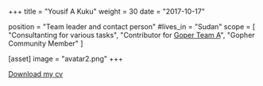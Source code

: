 +++
title = "Yousif A Kuku"
weight = 30
date = "2017-10-17"

position = "Team leader and contact person"
#lives_in = "Sudan"
scope = [
  "Consultanting for various tasks",
  "Contributor for [Goper Team A](#)",
  "Gopher Community Member"
]

[asset]
  image = "avatar2.png"
+++

<a href="cv/nazier.docx">Download my cv</a>
